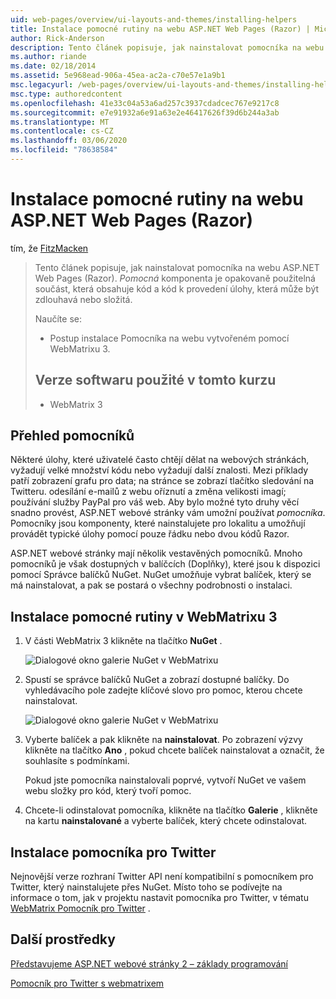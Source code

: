 ```yaml
---
uid: web-pages/overview/ui-layouts-and-themes/installing-helpers
title: Instalace pomocné rutiny na webu ASP.NET Web Pages (Razor) | Microsoft Docs
author: Rick-Anderson
description: Tento článek popisuje, jak nainstalovat pomocníka na webu ASP.NET Web Pages (Razor). Pomocná součást je opakovaně použitelná komponenta, která obsahuje kód a kód pro...
ms.author: riande
ms.date: 02/18/2014
ms.assetid: 5e968ead-906a-45ea-ac2a-c70e57e1a9b1
msc.legacyurl: /web-pages/overview/ui-layouts-and-themes/installing-helpers
msc.type: authoredcontent
ms.openlocfilehash: 41e33c04a53a6ad257c3937cdadcec767e9217c8
ms.sourcegitcommit: e7e91932a6e91a63e2e46417626f39d6b244a3ab
ms.translationtype: MT
ms.contentlocale: cs-CZ
ms.lasthandoff: 03/06/2020
ms.locfileid: "78638584"
---
```

# <a name="installing-a-helper-in-an-aspnet-web-pages-razor-site"></a>Instalace pomocné rutiny na webu ASP.NET Web Pages (Razor)

tím, že [FitzMacken](https://github.com/tfitzmac)

> Tento článek popisuje, jak nainstalovat pomocníka na webu ASP.NET Web Pages (Razor). *Pomocná* komponenta je opakovaně použitelná součást, která obsahuje kód a kód k provedení úlohy, která může být zdlouhavá nebo složitá.
> 
> Naučíte se:
> 
> - Postup instalace Pomocníka na webu vytvořeném pomocí WebMatrixu 3.
>   
> 
> ## <a name="software-versions-used-in-the-tutorial"></a>Verze softwaru použité v tomto kurzu
> 
> 
> - WebMatrix 3

## <a name="overview-of-helpers"></a>Přehled pomocníků

Některé úlohy, které uživatelé často chtějí dělat na webových stránkách, vyžadují velké množství kódu nebo vyžadují další znalosti. Mezi příklady patří zobrazení grafu pro data; na stránce se zobrazí tlačítko sledování na Twitteru. odesílání e-mailů z webu oříznutí a změna velikosti imagí; používání služby PayPal pro váš web. Aby bylo možné tyto druhy věcí snadno provést, ASP.NET webové stránky vám umožní používat *pomocníka*. Pomocníky jsou komponenty, které nainstalujete pro lokalitu a umožňují provádět typické úlohy pomocí pouze řádku nebo dvou kódů Razor.

ASP.NET webové stránky mají několik vestavěných pomocníků. Mnoho pomocníků je však dostupných v balíčcích (Doplňky), které jsou k dispozici pomocí Správce balíčků NuGet. NuGet umožňuje vybrat balíček, který se má nainstalovat, a pak se postará o všechny podrobnosti o instalaci.

## <a name="installing-a-helper-in-webmatrix-3"></a>Instalace pomocné rutiny v WebMatrixu 3

1. V části WebMatrix 3 klikněte na tlačítko **NuGet** .

    ![Dialogové okno galerie NuGet v WebMatrixu](installing-helpers/_static/image1.png)
2. Spustí se správce balíčků NuGet a zobrazí dostupné balíčky. Do vyhledávacího pole zadejte klíčové slovo pro pomoc, kterou chcete nainstalovat.

    ![Dialogové okno galerie NuGet v WebMatrixu](installing-helpers/_static/image2.png)
3. Vyberte balíček a pak klikněte na **nainstalovat**. Po zobrazení výzvy klikněte na tlačítko **Ano** , pokud chcete balíček nainstalovat a označit, že souhlasíte s podmínkami.

     Pokud jste pomocníka nainstalovali poprvé, vytvoří NuGet ve vašem webu složky pro kód, který tvoří pomoc.
4. Chcete-li odinstalovat pomocníka, klikněte na tlačítko **Galerie** , klikněte na kartu **nainstalované** a vyberte balíček, který chcete odinstalovat.

## <a name="installing-the-twitter-helper"></a>Instalace pomocníka pro Twitter

Nejnovější verze rozhraní Twitter API není kompatibilní s pomocníkem pro Twitter, který nainstalujete přes NuGet. Místo toho se podívejte na informace o tom, jak v projektu nastavit pomocníka pro Twitter, v tématu [WebMatrix Pomocník pro Twitter](twitter-helper.md) .

<a id="Additional_Resources"></a>
## <a name="additional-resources"></a>Další prostředky

[Představujeme ASP.NET webové stránky 2 – základy programování](../getting-started/introducing-razor-syntax-c.md)

[Pomocník pro Twitter s webmatrixem](twitter-helper.md)
